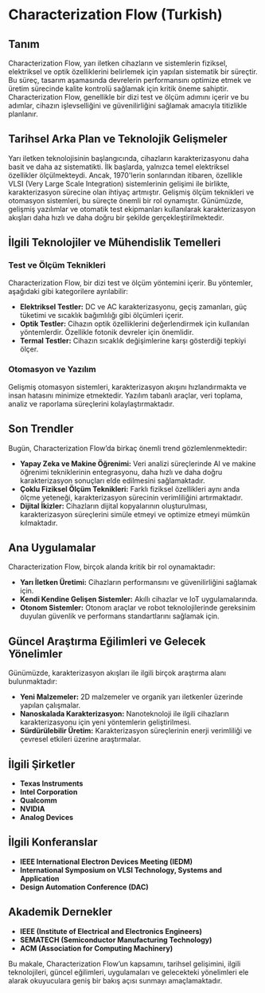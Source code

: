 # Characterization Flow (Turkish)

## Tanım

Characterization Flow, yarı iletken cihazların ve sistemlerin fiziksel, elektriksel ve optik özelliklerini belirlemek için yapılan sistematik bir süreçtir. Bu süreç, tasarım aşamasında devrelerin performansını optimize etmek ve üretim sürecinde kalite kontrolü sağlamak için kritik öneme sahiptir. Characterization Flow, genellikle bir dizi test ve ölçüm adımını içerir ve bu adımlar, cihazın işlevselliğini ve güvenilirliğini sağlamak amacıyla titizlikle planlanır.

## Tarihsel Arka Plan ve Teknolojik Gelişmeler

Yarı iletken teknolojisinin başlangıcında, cihazların karakterizasyonu daha basit ve daha az sistematikti. İlk başlarda, yalnızca temel elektriksel özellikler ölçülmekteydi. Ancak, 1970'lerin sonlarından itibaren, özellikle VLSI (Very Large Scale Integration) sistemlerinin gelişimi ile birlikte, karakterizasyon sürecine olan ihtiyaç artmıştır. Gelişmiş ölçüm teknikleri ve otomasyon sistemleri, bu süreçte önemli bir rol oynamıştır. Günümüzde, gelişmiş yazılımlar ve otomatik test ekipmanları kullanılarak karakterizasyon akışları daha hızlı ve daha doğru bir şekilde gerçekleştirilmektedir.

## İlgili Teknolojiler ve Mühendislik Temelleri

### Test ve Ölçüm Teknikleri

Characterization Flow, bir dizi test ve ölçüm yöntemini içerir. Bu yöntemler, aşağıdaki gibi kategorilere ayrılabilir:

- **Elektriksel Testler:** DC ve AC karakterizasyonu, geçiş zamanları, güç tüketimi ve sıcaklık bağımlılığı gibi ölçümleri içerir.
- **Optik Testler:** Cihazın optik özelliklerini değerlendirmek için kullanılan yöntemlerdir. Özellikle fotonik devreler için önemlidir.
- **Termal Testler:** Cihazın sıcaklık değişimlerine karşı gösterdiği tepkiyi ölçer.

### Otomasyon ve Yazılım

Gelişmiş otomasyon sistemleri, karakterizasyon akışını hızlandırmakta ve insan hatasını minimize etmektedir. Yazılım tabanlı araçlar, veri toplama, analiz ve raporlama süreçlerini kolaylaştırmaktadır.

## Son Trendler

Bugün, Characterization Flow’da birkaç önemli trend gözlemlenmektedir:

- **Yapay Zeka ve Makine Öğrenimi:** Veri analizi süreçlerinde AI ve makine öğrenimi tekniklerinin entegrasyonu, daha hızlı ve daha doğru karakterizasyon sonuçları elde edilmesini sağlamaktadır.
- **Çoklu Fiziksel Ölçüm Teknikleri:** Farklı fiziksel özellikleri aynı anda ölçme yeteneği, karakterizasyon sürecinin verimliliğini artırmaktadır.
- **Dijital İkizler:** Cihazların dijital kopyalarının oluşturulması, karakterizasyon süreçlerini simüle etmeyi ve optimize etmeyi mümkün kılmaktadır.

## Ana Uygulamalar

Characterization Flow, birçok alanda kritik bir rol oynamaktadır:

- **Yarı İletken Üretimi:** Cihazların performansını ve güvenilirliğini sağlamak için.
- **Kendi Kendine Gelişen Sistemler:** Akıllı cihazlar ve IoT uygulamalarında.
- **Otonom Sistemler:** Otonom araçlar ve robot teknolojilerinde gereksinim duyulan güvenlik ve performans standartlarını sağlamak için.

## Güncel Araştırma Eğilimleri ve Gelecek Yönelimler

Günümüzde, karakterizasyon akışları ile ilgili birçok araştırma alanı bulunmaktadır:

- **Yeni Malzemeler:** 2D malzemeler ve organik yarı iletkenler üzerinde yapılan çalışmalar.
- **Nanoskalada Karakterizasyon:** Nanoteknoloji ile ilgili cihazların karakterizasyonu için yeni yöntemlerin geliştirilmesi.
- **Sürdürülebilir Üretim:** Karakterizasyon süreçlerinin enerji verimliliği ve çevresel etkileri üzerine araştırmalar.

## İlgili Şirketler

- **Texas Instruments**
- **Intel Corporation**
- **Qualcomm**
- **NVIDIA**
- **Analog Devices**

## İlgili Konferanslar

- **IEEE International Electron Devices Meeting (IEDM)**
- **International Symposium on VLSI Technology, Systems and Application**
- **Design Automation Conference (DAC)**

## Akademik Dernekler

- **IEEE (Institute of Electrical and Electronics Engineers)**
- **SEMATECH (Semiconductor Manufacturing Technology)**
- **ACM (Association for Computing Machinery)**

Bu makale, Characterization Flow’un kapsamını, tarihsel gelişimini, ilgili teknolojileri, güncel eğilimleri, uygulamaları ve gelecekteki yönelimleri ele alarak okuyuculara geniş bir bakış açısı sunmayı amaçlamaktadır.